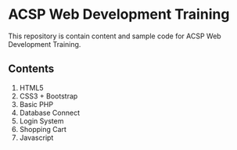 # ACSP Web Development Training
This repository is contain content and sample code for ACSP Web Development Training.

## Contents
1. HTML5
2. CSS3 + Bootstrap
3. Basic PHP
4. Database Connect
5. Login System
6. Shopping Cart
7. Javascript
